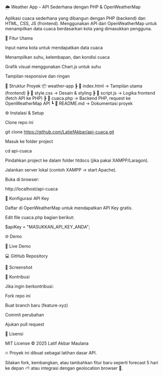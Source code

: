 🌦️ Weather App – API Sederhana dengan PHP & OpenWeatherMap

Aplikasi cuaca sederhana yang dibangun dengan PHP (backend) dan HTML, CSS, JS (frontend).
Menggunakan API dari OpenWeatherMap
 untuk menampilkan data cuaca berdasarkan kota yang dimasukkan pengguna.

🚀 Fitur Utama

Input nama kota untuk mendapatkan data cuaca

Menampilkan suhu, kelembapan, dan kondisi cuaca

Grafik visual menggunakan Chart.js untuk suhu

Tampilan responsive dan ringan

📂 Struktur Proyek
📦 weather-app
 ┣ 📜 index.html      → Tampilan utama (frontend)
 ┣ 📜 style.css       → Desain & styling
 ┣ 📜 script.js       → Logika frontend (fetch API ke PHP)
 ┣ 📜 cuaca.php       → Backend PHP, request ke OpenWeatherMap API
 ┗ 📜 README.md       → Dokumentasi proyek

⚙️ Instalasi & Setup

Clone repo ini

git clone https://github.com/LatiefAkbar/api-cuaca.git


Masuk ke folder project

cd api-cuaca


Pindahkan project ke dalam folder htdocs (jika pakai XAMPP/Laragon).

Jalankan server lokal (contoh XAMPP → start Apache).

Buka di browser:

http://localhost/api-cuaca

🔑 Konfigurasi API Key

Daftar di OpenWeatherMap
 untuk mendapatkan API Key gratis.

Edit file cuaca.php bagian berikut:

$apiKey = "MASUKKAN_API_KEY_ANDA";

🌐 Demo

🔗 Live Demo

💻 GitHub Repository

📸 Screenshot

🤝 Kontribusi

Jika ingin berkontribusi:

Fork repo ini

Buat branch baru (feature-xyz)

Commit perubahan

Ajukan pull request

📜 Lisensi

MIT License © 2025 Latif Akbar Maulana

🔥 Proyek ini dibuat sebagai latihan dasar API.

Silakan fork, kembangkan, atau tambahkan fitur baru seperti forecast 5 hari ke depan ⛅ atau integrasi dengan geolocation browser 📍.
